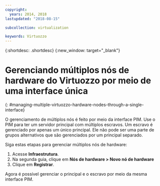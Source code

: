 ```yaml
---
copyright:
  years: 2014, 2018
lastupdated: "2018-08-15"

subcollection: virtualization

keywords: Virtuozzo
---
```

{:shortdesc: .shortdesc}
{:new_window: target="_blank"}

# Gerenciando múltiplos nós de hardware do Virtuozzo por meio de uma interface única
{: #managing-multiple-virtuozzo-hardware-nodes-through-a-single-interface}

O gerenciamento de múltiplos nós é feito por meio da interface PIM. Use o PIM para ter um servidor principal com múltiplos escravos. Um escravo é gerenciado por apenas um único principal. Ele não pode ser uma parte de grupos alternativos que são gerenciados por um principal separado.

Siga estas etapas para gerenciar múltiplos nós de hardware:

1. Acesse **Infraestrutura**.
2. Na segunda guia, clique em **Nós de hardware > Novo nó de hardware**
3. Clique em **Registrar**.

Agora é possível gerenciar o principal e o escravo por meio da mesma interface PIM.
